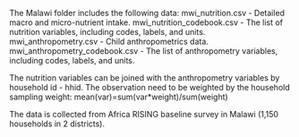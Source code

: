 The Malawi folder includes the following data: 
mwi_nutrition.csv - Detailed macro and micro-nutrient intake. 
mwi_nutrition_codebook.csv - The list of nutrition variables, including codes, labels, and units.
mwi_anthropometry.csv - Child anthropometrics data.
mwi_anthropometry_codebook.csv - The list of anthropometry variables, including codes, labels, and units.

The nutrition variables can be joined with the anthropometry variables by household id - hhid. 
The observation need to be weighted by the household sampling weight: mean(var)=sum(var*weight)/sum(weight)

The data is collected from Africa RISING baseline survey in Malawi (1,150 households in 2 districts).
